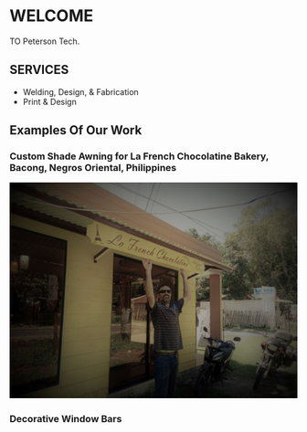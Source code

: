 # WELCOME

TO Peterson Tech.



## SERVICES

- Welding, Design, & Fabrication
- Print & Design



## Examples Of Our Work



### Custom Shade Awning for La French Chocolatine Bakery, Bacong, Negros Oriental, Philippines

![2020-09-20-Custom-Awning-and-Sign-For-French-Chocolatine-Bakery-shrunk](images\2020-09-20-Custom-Awning-and-Sign-For-French-Chocolatine-Bakery-shrunk.jpg)





### Decorative Window Bars



